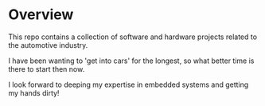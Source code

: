 # Overview

This repo contains a collection of software and hardware projects related to the automotive industry.

I have been wanting to 'get into cars' for the longest, so what better time is there to start then now.

I look forward to deeping my expertise in embedded systems and getting my hands dirty!